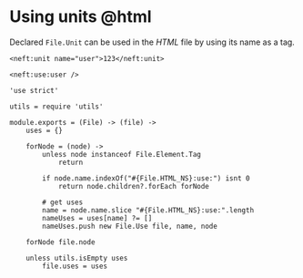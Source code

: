 Using units @html
=================

Declared `File.Unit` can be used in the *HTML* file by using its name as a tag.

```
<neft:unit name="user">123</neft:unit>

<neft:use:user />
```

	'use strict'

	utils = require 'utils'

	module.exports = (File) -> (file) ->
		uses = {}

		forNode = (node) ->
			unless node instanceof File.Element.Tag
				return

			if node.name.indexOf("#{File.HTML_NS}:use:") isnt 0
				return node.children?.forEach forNode

			# get uses
			name = node.name.slice "#{File.HTML_NS}:use:".length
			nameUses = uses[name] ?= []
			nameUses.push new File.Use file, name, node

		forNode file.node

		unless utils.isEmpty uses
			file.uses = uses
